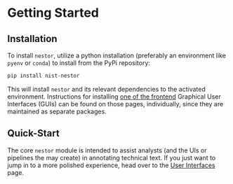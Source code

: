 # Getting Started

## Installation
To install `nestor`, utilize a python installation (preferably an environment like `pyenv` or `conda`) to install from the PyPi repository:

```bash
pip install nist-nestor
```

This will install `nestor` and its relevant dependencies to the activated environment. 
Instructions for installing [one of the frontend](gui-links.md#graphical-gui) Graphical User Interfaces (GUIs) can be found on those pages, individually, since they are maintained as separate packages. 

## Quick-Start


The core `nestor` module is intended to assist analysts (and the UIs or pipelines the may create) in annotating technical text. If you just want to jump in to a more polished experience, head over to the [User Interfaces](gui-links.md) page. 


